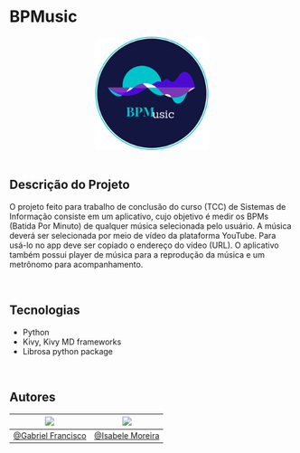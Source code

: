 # BPMusic
<div align="center">
<img src="https://github.com/GabsLima19/BPMusic/blob/main/logo-oficial.png" height="200px" width="200px">
</div>

<br>

## Descrição do Projeto
O projeto feito para trabalho de conclusão do curso (TCC) de Sistemas de Informação consiste em um aplicativo, cujo objetivo é medir os BPMs (Batida Por Minuto) de qualquer música selecionada pelo usuário. 
A música deverá ser selecionada por meio de vídeo da plataforma YouTube. Para usá-lo no app deve ser copiado o endereço do vídeo (URL). 
O aplicativo também possui player de música para a reprodução da música e um metrônomo para acompanhamento. 


<br>

## Tecnologias
- Python
- Kivy, Kivy MD frameworks
- Librosa python package

<br>

## Autores
|[![](https://avatars.githubusercontent.com/u/49871125?size=130)](https://github.com/GabsLima19)|[![](https://avatars.githubusercontent.com/u/52462313?size=130)](https://github.com/JulianaLemosSa)|
|----|----|
|[@Gabriel Francisco](https://github.com/GabsLima19)|[@Isabele Moreira](https://github.com/JulianaLemosSa)|
